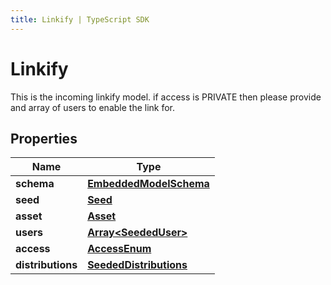 ```yaml
---
title: Linkify | TypeScript SDK
---
```



# Linkify

This is the incoming linkify model.  if access is PRIVATE then please provide and array of users to enable the link for. 

## Properties

Name | Type
------------ | -------------
**schema** | [**EmbeddedModelSchema**](EmbeddedModelSchema)
**seed** | [**Seed**](Seed)
**asset** | [**Asset**](Asset)
**users** | [**Array&lt;SeededUser&gt;**](SeededUser)
**access** | [**AccessEnum**](AccessEnum)
**distributions** | [**SeededDistributions**](SeededDistributions)


